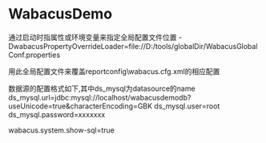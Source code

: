 WabacusDemo
===========
通过启动时指属性或环境变量来指定全局配置文件位置
-DwabacusPropertyOverrideLoader=file://D:/tools/globalDir/WabacusGlobalConf.properties 

用此全局配置文件来覆盖reportconfig\wabacus.cfg.xml的相应配置

数据源的配置格式如下,其中ds_mysql为datasource的name
ds_mysql.url=jdbc:mysql://localhost/wabacusdemodb?useUnicode=true&characterEncoding=GBK
ds_mysql.user=root
ds_mysql.password=xxxxxxx

wabacus.system.show-sql=true